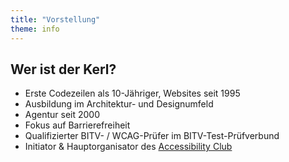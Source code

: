 ```yaml
---
title: "Vorstellung"
theme: info
---
```

## Wer ist der Kerl?
* Erste Codezeilen als 10-Jähriger, Websites seit 1995
* Ausbildung im Architektur- und Designumfeld
* Agentur seit 2000
* Fokus auf Barrierefreiheit
* Qualifizierter BITV- / WCAG-Prüfer im BITV-Test-Prüfverbund
* Initiator & Hauptorganisator des [Accessibility Club](https://a11y.club)
